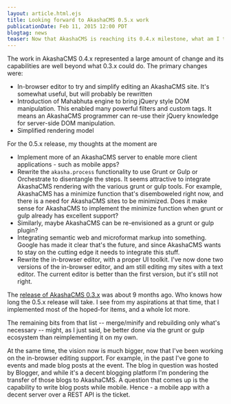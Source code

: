 ```yaml
---
layout: article.html.ejs
title: Looking forward to AkashaCMS 0.5.x work
publicationDate: Feb 11, 2015 12:00 PDT
blogtag: news
teaser: Now that AkashaCMS is reaching its 0.4.x milestone, what am I thinking of for the 0.5.x release
---
```


The work in AkashaCMS 0.4.x represented a large amount of change and its capabilities are well beyond what 0.3.x could do.  The primary changes were:

* In-browser editor to try and simplify editing an AkashaCMS site.  It's somewhat useful, but will probably be rewritten
* Introduction of Mahabhuta engine to bring jQuery style DOM manipulation.  This enabled many powerful filters and custom tags.  It means an AkashaCMS programmer can re-use their jQuery knowledge for server-side DOM manipulation.
* Simplified rendering model

For the 0.5.x release, my thoughts at the moment are

* Implement more of an AkashaCMS server to enable more client applications - such as mobile apps?
* Rewrite the `akasha.process` functionality to use Grunt or Gulp or Orchestrate to disentangle the steps.  It seems attractive to integrate AkashaCMS rendering with the various grunt or gulp tools.  For example, AkashaCMS has a minimize function that's disemboweled right now, and there is a need for AkashaCMS sites to be minimized.  Does it make sense for AkashaCMS to implement the minimize function when grunt or gulp already has excellent support?
* Similarly, maybe AkashaCMS can be re-envisioned as a grunt or gulp plugin?
* Integrating semantic web and microformat markup into something.  Google has made it clear that's the future, and since AkashaCMS wants to stay on the cutting edge it needs to integrate this stuff.
* Rewrite the in-browser editor, with a proper UI toolkit.  I've now done two versions of the in-browser editor, and am still editing my sites with a text editor.  The current editor is better than the first version, but it's still not right.

The [release of AkashaCMS 0.3.x](http://davidherron.com/blog/2014-04-26/akashacms-v030-released-major-rearchitecting-plugins-improvements-much-more-planned) was about 9 months ago.  Who knows how long the 0.5.x release will take.  I see from my aspirations at that time, that I implemented most of the hoped-for items, and a whole lot more.

The remaining bits from that list -- merge/minify and rebuilding only what's necessary -- might, as I just said, be better done via the grunt or gulp ecosystem than reimplementing it on my own.

At the same time, the vision now is much bigger, now that I've been working on the in-browser editing support.  For example, in the past I've gone to events and made blog posts at the event.  The blog in question was hosted by Blogger, and while it's a decent blogging platform I'm pondering the transfer of those blogs to AkashaCMS.  A question that comes up is the capability to write blog posts while mobile.  Hence - a mobile app with a decent server over a REST API is the ticket.
